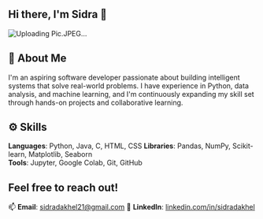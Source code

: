 ## Hi there, I'm Sidra 👋
![Uploading Pic.JPEG…]()


## 🔹 About Me
I'm an aspiring software developer passionate about building intelligent systems that solve real-world problems. I have experience in Python, data analysis, and machine learning, and I'm continuously expanding my skill set through hands-on projects and collaborative learning.

## ⚙️ Skills
**Languages**: Python, Java, C, HTML, CSS
**Libraries**: Pandas, NumPy, Scikit-learn, Matplotlib, Seaborn  
**Tools**: Jupyter, Google Colab, Git, GitHub

## Feel free to reach out! 
📫 **Email**: sidradakhel21@gmail.com
🔗 **LinkedIn**: [linkedin.com/in/sidradakhel](https://linkedin.com/in/sidradakhel)
<!--
**sidradakhel/sidradakhel** is a ✨ _special_ ✨ repository because its `README.md` (this file) appears on your GitHub profile.
## 🔹 About Me
I'm an aspiring software developer passionate about building intelligent systems that solve real-world problems. I have experience in Python, data analysis, and machine learning, and I'm continuously expanding my skill set through hands-on projects and collaborative learning.

📫 **Email**: sidradakhel21@gmail.com
🔗 **LinkedIn**: [linkedin.com/in/sidradakhel](https://linkedin.com/in/sidradakhel)
Here are some ideas to get you started:

- 🔭 I’m currently working on ...
- 🌱 I’m currently learning ...
- 👯 I’m looking to collaborate on ...
- 🤔 I’m looking for help with ...
- 💬 Ask me about ...
- 📫 How to reach me: ...
- 😄 Pronouns: ...
- ⚡ Fun fact: ...
-->

